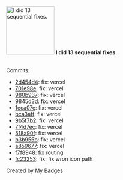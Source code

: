 <img src="https://my-badges.github.io/my-badges/fix-6+.png" alt="I did 13 sequential fixes." title="I did 13 sequential fixes." width="128">
<strong>I did 13 sequential fixes.</strong>
<br><br>

Commits:

- <a href="https://github.com/qoomon/yolo-secret/commit/2d454d4ae4b0a04450d39eec07c90f57585340bc">2d454d4</a>: fix: vercel
- <a href="https://github.com/qoomon/yolo-secret/commit/701e98e64babedf335d0cf6d17a1a4c9a656d0ac">701e98e</a>: fix: vercel
- <a href="https://github.com/qoomon/yolo-secret/commit/980b93750d4d7db4888d2acdb5af85713d909fe1">980b937</a>: fix: vercel
- <a href="https://github.com/qoomon/yolo-secret/commit/9845d3d334afe748b0e77077377df841535c88c7">9845d3d</a>: fix: vercel
- <a href="https://github.com/qoomon/yolo-secret/commit/1eca07e74b10118e678e7871462db74967476625">1eca07e</a>: fix: vercel
- <a href="https://github.com/qoomon/yolo-secret/commit/bca3aff5f005049fa41823db3802c0173306cc05">bca3aff</a>: fix: vercel
- <a href="https://github.com/qoomon/yolo-secret/commit/9b5f7b2446063b8f12294e32f52343a7307f57a2">9b5f7b2</a>: fix: vercel
- <a href="https://github.com/qoomon/yolo-secret/commit/7f4d7ec24cb02f10d69a83ed3a91aa06af807ad1">7f4d7ec</a>: fix: vercel
- <a href="https://github.com/qoomon/yolo-secret/commit/518a90fe5fd95e4ee4b494fee2024843224dbc83">518a90f</a>: fix: vercel
- <a href="https://github.com/qoomon/yolo-secret/commit/b3b955b830b4e44e26446be58658fa322ef6a8f1">b3b955b</a>: fix: vercel
- <a href="https://github.com/qoomon/yolo-secret/commit/a85967729e15d1ed33e4298b223461ce017063d1">a859677</a>: fix: vercel
- <a href="https://github.com/qoomon/yolo-secret/commit/f7f8948aa914f6d653de959cd9e326265b988ce1">f7f8948</a>: fix routing
- <a href="https://github.com/qoomon/yolo-secret/commit/fc23253c3336817823e6e4d117346a93b6c61712">fc23253</a>: fix: fix wron icon path


Created by <a href="https://github.com/my-badges/my-badges">My Badges</a>
